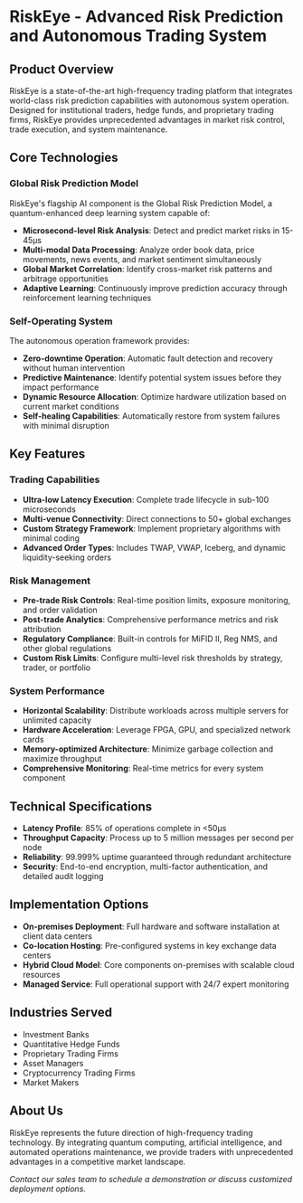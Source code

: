 # RiskEye - Advanced Risk Prediction and Autonomous Trading System

## Product Overview

RiskEye is a state-of-the-art high-frequency trading platform that integrates world-class risk prediction capabilities with autonomous system operation. Designed for institutional traders, hedge funds, and proprietary trading firms, RiskEye provides unprecedented advantages in market risk control, trade execution, and system maintenance.

## Core Technologies

### Global Risk Prediction Model

RiskEye's flagship AI component is the Global Risk Prediction Model, a quantum-enhanced deep learning system capable of:

- **Microsecond-level Risk Analysis**: Detect and predict market risks in 15-45μs
- **Multi-modal Data Processing**: Analyze order book data, price movements, news events, and market sentiment simultaneously
- **Global Market Correlation**: Identify cross-market risk patterns and arbitrage opportunities
- **Adaptive Learning**: Continuously improve prediction accuracy through reinforcement learning techniques

### Self-Operating System

The autonomous operation framework provides:

- **Zero-downtime Operation**: Automatic fault detection and recovery without human intervention
- **Predictive Maintenance**: Identify potential system issues before they impact performance
- **Dynamic Resource Allocation**: Optimize hardware utilization based on current market conditions
- **Self-healing Capabilities**: Automatically restore from system failures with minimal disruption

## Key Features

### Trading Capabilities

- **Ultra-low Latency Execution**: Complete trade lifecycle in sub-100 microseconds
- **Multi-venue Connectivity**: Direct connections to 50+ global exchanges
- **Custom Strategy Framework**: Implement proprietary algorithms with minimal coding
- **Advanced Order Types**: Includes TWAP, VWAP, Iceberg, and dynamic liquidity-seeking orders

### Risk Management

- **Pre-trade Risk Controls**: Real-time position limits, exposure monitoring, and order validation
- **Post-trade Analytics**: Comprehensive performance metrics and risk attribution
- **Regulatory Compliance**: Built-in controls for MiFID II, Reg NMS, and other global regulations
- **Custom Risk Limits**: Configure multi-level risk thresholds by strategy, trader, or portfolio

### System Performance

- **Horizontal Scalability**: Distribute workloads across multiple servers for unlimited capacity
- **Hardware Acceleration**: Leverage FPGA, GPU, and specialized network cards
- **Memory-optimized Architecture**: Minimize garbage collection and maximize throughput
- **Comprehensive Monitoring**: Real-time metrics for every system component

## Technical Specifications

- **Latency Profile**: 85% of operations complete in <50μs
- **Throughput Capacity**: Process up to 5 million messages per second per node
- **Reliability**: 99.999% uptime guaranteed through redundant architecture
- **Security**: End-to-end encryption, multi-factor authentication, and detailed audit logging

## Implementation Options

- **On-premises Deployment**: Full hardware and software installation at client data centers
- **Co-location Hosting**: Pre-configured systems in key exchange data centers
- **Hybrid Cloud Model**: Core components on-premises with scalable cloud resources
- **Managed Service**: Full operational support with 24/7 expert monitoring

## Industries Served

- Investment Banks
- Quantitative Hedge Funds
- Proprietary Trading Firms
- Asset Managers
- Cryptocurrency Trading Firms
- Market Makers

## About Us

RiskEye represents the future direction of high-frequency trading technology. By integrating quantum computing, artificial intelligence, and automated operations maintenance, we provide traders with unprecedented advantages in a competitive market landscape.

*Contact our sales team to schedule a demonstration or discuss customized deployment options.*
